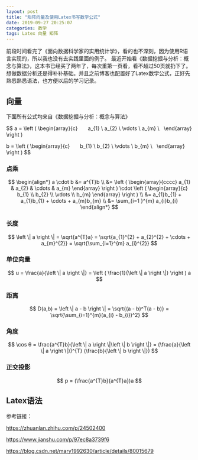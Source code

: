 ```yaml
---
layout: post
title: "矩阵向量及使用Latex书写数学公式"
date: 2019-09-27 20:25:07
categories: 数学
tags: Latex 向量 矩阵
---
```


前段时间看完了《面向数据科学家的实用统计学》，看的也不深刻，因为使用R语言实现的，所以我也没有去实践里面的例子。
最近开始看《数据挖掘与分析：概念与算法》，这本书已经买了两年了，每次重第一页看，看不超过50页就扔下了。
想做数据分析还是得补补基础。并且之前博客也配置好了Latex数学公式，正好先熟悉熟悉语法，也方便以后的学习记录。

## 向量

下面所有公式均来自《数据挖掘与分析：概念与算法》

$$
a = \left (
  \begin{array}{c}  
    a_{1} \\
    a_{2} \\
    \vdots \\
    a_{m} \\
  \end{array}
 \right )

b = \left (
    \begin{array}{c}  
        b_{1} \\
    b_{2} \\
    \vdots \\
    b_{m} \\
      \end{array}
    \right )
$$

### 点乘

$$
\begin{align*}
a \cdot b &= a^{T}b \\
&= \left (
        \begin{array}{cccc}
        a_{1} & a_{2} & \cdots & a_{m}
        \end{array}
   \right )
   \cdot
   \left (
        \begin{array}{c}
        b_{1} \\ b_{2} \\ \vdots \\ b_{m}
        \end{array}
   \right ) \\
&= a_{1}b_{1} + a_{1}b_{1} + \cdots + a_{m}b_{m} \\
&=  \sum_{i=1 }^{m} a_{i}b_{i}
\end{align*}
$$

### 长度

$$
\left \| a \right \| = \sqrt{a^{T}a} = \sqrt{a_{1}^{2} + a_{2}^{2} + \cdots + a_{m}^{2}} = \sqrt{\sum_{i=1}^{m} a_{i}^{2}}
$$

### 单位向量

$$
u = \frac{a}{\left \| a \right \|} = \left ( \frac{1}{\left \| a \right \|} \right ) a
$$

### 距离

$$
D(a,b) = \left \| a - b \right \| = \sqrt{(a - b)^T(a - b)} = \sqrt{\sum_{i=1}^{m}(a_{i} - b_{i})^2}
$$

### 角度

$$
\cos θ = \frac{a^{T}b}{\left \| a \right \|\left \| b \right \|} = (\frac{a}{\left \| a \right \|})^{T} (\frac{b}{\left \| b \right \|})
$$

### 正交投影

$$
p = (\frac{a^{T}b}{a^{T}a})a
$$

## Latex语法

参考链接：

https://zhuanlan.zhihu.com/p/24502400

https://www.jianshu.com/p/97ec8a3739f6

https://blog.csdn.net/mary1992630/article/details/80015679
